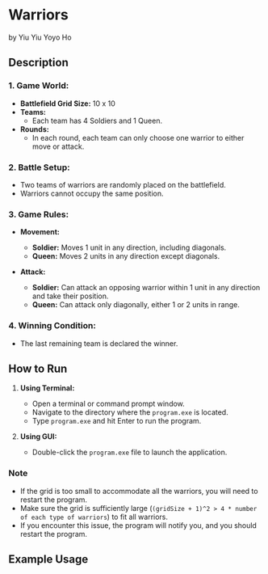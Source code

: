 # Warriors
by Yiu Yiu Yoyo Ho

## Description

### 1. **Game World:**
   - **Battlefield Grid Size:** 10 x 10
   - **Teams:**  
     - Each team has 4 Soldiers and 1 Queen.
   - **Rounds:**  
     - In each round, each team can only choose one warrior to either move or attack.

### 2. **Battle Setup:**
   - Two teams of warriors are randomly placed on the battlefield.
   - Warriors cannot occupy the same position.

### 3. **Game Rules:**

   - **Movement:**  
     - **Soldier:** Moves 1 unit in any direction, including diagonals.  
     - **Queen:** Moves 2 units in any direction except diagonals.

   - **Attack:**  
     - **Soldier:** Can attack an opposing warrior within 1 unit in any direction and take their position.  
     - **Queen:** Can attack only diagonally, either 1 or 2 units in range.

### 4. **Winning Condition:**
   - The last remaining team is declared the winner.

## How to Run
1. **Using Terminal:**
   - Open a terminal or command prompt window.
   - Navigate to the directory where the `program.exe` is located.
   - Type `program.exe` and hit Enter to run the program.

2. **Using GUI:**
   - Double-click the `program.exe` file to launch the application.

### Note
- If the grid is too small to accommodate all the warriors, you will need to restart the program. 
- Make sure the grid is sufficiently large (`(gridSize + 1)^2 > 4 * number of each type of warriors`) to fit all warriors. 
- If you encounter this issue, the program will notify you, and you should restart the program.

## Example Usage
```bash


